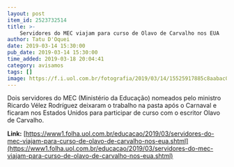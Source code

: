 ```yaml
---
layout: post
item_id: 2523732514
title: >-
    Servidores do MEC viajam para curso de Olavo de Carvalho nos EUA
author: Tatu D'Oquei
date: 2019-03-14 15:30:00
pub_date: 2019-03-14 15:30:00
time_added: 2019-03-18 20:04:41
category: avisamos
tags: []
image: https://f.i.uol.com.br/fotografia/2019/03/14/15525917885c8aabac0b1fd_1552591788_3x2_md.jpg
---
```


Dois servidores do MEC (Ministério da Educação) nomeados pelo ministro Ricardo Vélez Rodríguez deixaram o trabalho na pasta após o Carnaval e ficaram nos Estados Unidos para participar de curso com o escritor Olavo de Carvalho.

**Link:** [https://www1.folha.uol.com.br/educacao/2019/03/servidores-do-mec-viajam-para-curso-de-olavo-de-carvalho-nos-eua.shtml](https://www1.folha.uol.com.br/educacao/2019/03/servidores-do-mec-viajam-para-curso-de-olavo-de-carvalho-nos-eua.shtml)


